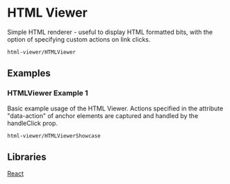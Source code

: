 # HTML Viewer

Simple HTML renderer - useful to display HTML formatted bits, with the option of specifying custom actions on link clicks. 

```element
html-viewer/HTMLViewer
```

## Examples

### HTMLViewer Example 1

Basic example usage of the HTML Viewer. Actions specified in the attribute "data-action" of anchor elements are captured and handled by the handleClick prop.

```
html-viewer/HTMLViewerShowcase
```

## Libraries

[React](https://www.npmjs.com/package/react)
